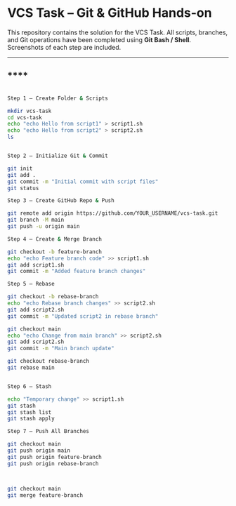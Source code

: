 # VCS Task – Git & GitHub Hands-on

This repository contains the solution for the VCS Task. All scripts, branches, and Git operations have been completed using **Git Bash / Shell**. Screenshots of each step are included.

---

## ****
```bash

Step 1 – Create Folder & Scripts

mkdir vcs-task
cd vcs-task
echo "echo Hello from script1" > script1.sh
echo "echo Hello from script2" > script2.sh
ls


Step 2 – Initialize Git & Commit

git init
git add .
git commit -m "Initial commit with script files"
git status

Step 3 – Create GitHub Repo & Push

git remote add origin https://github.com/YOUR_USERNAME/vcs-task.git
git branch -M main
git push -u origin main

Step 4 – Create & Merge Branch

git checkout -b feature-branch
echo "echo Feature branch code" >> script1.sh
git add script1.sh
git commit -m "Added feature branch changes"

Step 5 – Rebase

git checkout -b rebase-branch
echo "echo Rebase branch changes" >> script2.sh
git add script2.sh
git commit -m "Updated script2 in rebase branch"

git checkout main
echo "echo Change from main branch" >> script2.sh
git add script2.sh
git commit -m "Main branch update"

git checkout rebase-branch
git rebase main


Step 6 – Stash

echo "Temporary change" >> script1.sh
git stash
git stash list
git stash apply

Step 7 – Push All Branches

git checkout main
git push origin main
git push origin feature-branch
git push origin rebase-branch



git checkout main
git merge feature-branch
